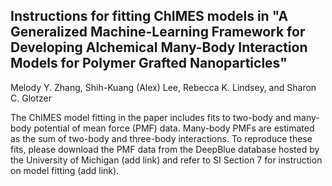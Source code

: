 ## Instructions for fitting ChIMES models in "A Generalized Machine-Learning Framework for Developing Alchemical Many-Body Interaction Models for Polymer Grafted Nanoparticles"

Melody Y. Zhang, Shih-Kuang (Alex) Lee, Rebecca K. Lindsey, and Sharon C. Glotzer 

The ChIMES model fitting in the paper includes fits to two-body and many-body potential of mean force (PMF) data. Many-body PMFs are estimated as the sum of two-body and three-body interactions. To reproduce these fits, please download the PMF data from the DeepBlue database hosted by the University of Michigan (add link) and refer to SI Section 7 for instruction on model fitting (add link). 